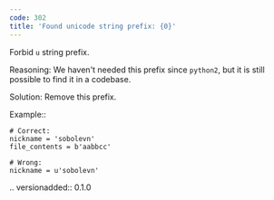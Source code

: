 ```yaml
---
code: 302
title: 'Found unicode string prefix: {0}'
---
```



Forbid ``u`` string prefix.

Reasoning:
    We haven't needed this prefix since ``python2``,
    but it is still possible to find it in a codebase.

Solution:
    Remove this prefix.

Example::

    # Correct:
    nickname = 'sobolevn'
    file_contents = b'aabbcc'

    # Wrong:
    nickname = u'sobolevn'

.. versionadded:: 0.1.0